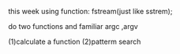 this week using function:
fstream(just like sstrem);

do two functions 
and familiar argc ,argv

(1)calculate a function
(2)patterm search
